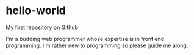 # hello-world
My first repository on Github

I'm a budding web programmer whose expertise is in front end programming. I'm rather new to programming so please guide me along. 
